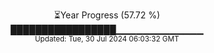 <p align="center">
⏳Year Progress (57.72 %)<br>
█████████████████▁▁▁▁▁▁▁▁▁▁▁▁▁ <br>
<sub>Updated: Tue, 30 Jul 2024 06:03:32 GMT</sub>
</p>

